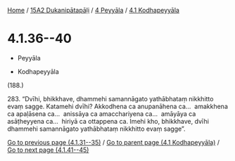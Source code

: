 
[Home](/) / [15A2 Dukanipātapāḷi](../...md) / [4 Peyyāla](...md) / [4.1 Kodhapeyyāla](../15A2/4/4.1.md)

# 4.1.36--40

* Peyyāla

* Kodhapeyyāla

(188.)

283\. “Dvīhi, bhikkhave, dhammehi samannāgato yathābhataṃ nikkhitto evaṃ sagge. Katamehi dvīhi? Akkodhena ca anupanāhena ca…  amakkhena ca apaḷāsena ca…  anissāya ca amacchariyena ca…  amāyāya ca asāṭheyyena ca…  hiriyā ca ottappena ca. Imehi kho, bhikkhave, dvīhi dhammehi samannāgato yathābhataṃ nikkhitto evaṃ sagge”.

[Go to previous page (4.1.31--35)](4.1.31--35.md) / [Go to parent page (4.1 Kodhapeyyāla)](../15A2/4/4.1.md) / [Go to next page (4.1.41--45)](4.1.41--45.md)


